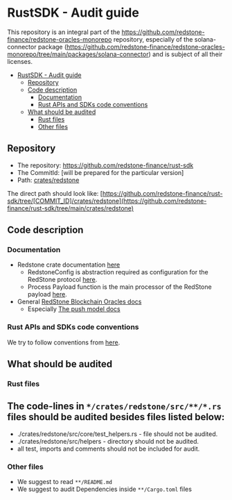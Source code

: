 # RustSDK - Audit guide

This repository is an integral part of the https://github.com/redstone-finance/redstone-oracles-monorepo repository,
especially of the solana-connector package (https://github.com/redstone-finance/redstone-oracles-monorepo/tree/main/packages/solana-connector) and is subject of all their licenses.

<!-- TOC -->

- [RustSDK - Audit guide](#rustsdk---audit-guide)
  - [Repository](#repository)
  - [Code description](#code-description)
    - [Documentation](#documentation)
    - [Rust APIs and SDKs code conventions](#rust-apis-and-sdks-code-conventions)
  - [What should be audited](#what-should-be-audited)
    - [Rust files](#rust-files)
    - [Other files](#other-files)

<!-- TOC -->

## Repository

- The repository: https://github.com/redstone-finance/rust-sdk
- The CommitId: [will be prepared for the particular version]
- Path: [crates/redstone](./src)

The direct path should look like:
[https://github.com/redstone-finance/rust-sdk/tree/[COMMIT_ID]/crates/redstone](https://github.com/redstone-finance/rust-sdk/tree/main/crates/redstone)

## Code description

### Documentation

- Redstone crate documentation [here](./crates/redstone/README.md)
  - RedstoneConfig is abstraction required as configuration for the RedStone protocol
    [here](https://docs.redstone.finance/rust/redstone/rust_sdk_3/redstone/trait.RedStoneConfig.html).
  - Process Payload function is the main processor of the RedStone payload
    [here](https://docs.redstone.finance/rust/redstone/rust_sdk_3/redstone/core/processor/fn.process_payload.html).
- General [RedStone Blockchain Oracles docs](https://docs.redstone.finance/docs/get-started/data-formatting-processing/)
  - Especially [The push model docs](https://docs.redstone.finance/docs/get-started/models/redstone-push/)

### Rust APIs and SDKs code conventions

We try to follow conventions from [here](https://rust-lang.github.io/api-guidelines/checklist.html).

## What should be audited

### Rust files

## The code-lines in `*/crates/redstone/src/**/*.rs` files should be audited besides files listed below:

- ./crates/redstone/src/core/test_helpers.rs - file should not be audited.
- ./crates/redstone/src/helpers - directory should not be audited.
- all test, imports and comments should not be included for audit.

### Other files

- We suggest to read `**/README.md`
- We suggest to audit Dependencies inside `**/Cargo.toml` files
